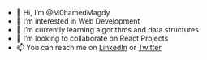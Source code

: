 - 👋 Hi, I’m @M0hamedMagdy
- 👀 I’m interested in Web Development 
- 🌱 I’m currently learning algorithms and data structures
- 💞️ I’m looking to collaborate on React Projects 
- 📫 You can reach me on [LinkedIn](https://www.linkedin.com/in/m0hamedmagdy/) or [Twitter](https://twitter.com/imohameds2)


<!---
 ![Mohamed's GitHub stats](https://github-readme-stats-mohamedmagdy.vercel.app/api?username=M0hamedMagdy&show_icons=true&theme=dark)
M0hamedMagdy/M0hamedMagdy is a ✨ special ✨ repository because its `README.md` (this file) appears on your GitHub profile.
You can click the Preview link to take a look at your changes.
--->
